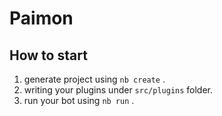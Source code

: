 # Paimon

## How to start

1. generate project using `nb create` .
2. writing your plugins under `src/plugins` folder.
3. run your bot using `nb run` .

